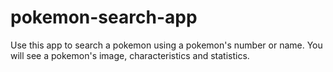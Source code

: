 # pokemon-search-app
Use this app to search a pokemon using a pokemon's number or name. 
You will see a pokemon's image, characteristics and statistics.
